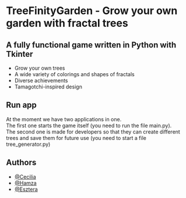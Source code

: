 # TreeFinityGarden - Grow your own garden with fractal trees

## A fully functional game written in Python with Tkinter

- Grow your own trees
- A wide variety of colorings and shapes of fractals
- Diverse achievements
- Tamagotchi-inspired design

## Run app

At the moment we have two applications in one.<br/>
The first one starts the game itself (you need to run the file main.py).<br/>
The second one is made for developers so that they can create different trees and save them for future use (you need to start a file tree_generator.py) 

## Authors

- [@Cecilia](https://github.com/Cecilpill)
- [@Hamza](https://github.com/hamzarehan68)
- [@Esztera](https://github.com/szaboesztera)
